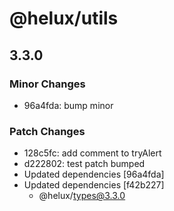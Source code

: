 # @helux/utils

## 3.3.0

### Minor Changes

- 96a4fda: bump minor

### Patch Changes

- 128c5fc: add comment to tryAlert
- d222802: test patch bumped
- Updated dependencies [96a4fda]
- Updated dependencies [f42b227]
  - @helux/types@3.3.0
